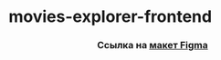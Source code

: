 # movies-explorer-frontend
<h3 align="center">Ссылка на  <a href="https://www.figma.com/file/c2IvsBvN9Zc4FO7chEdC7B/Diploma-(Copy)?node-id=891%3A3857&mode=dev">макет Figma</a></h3>
